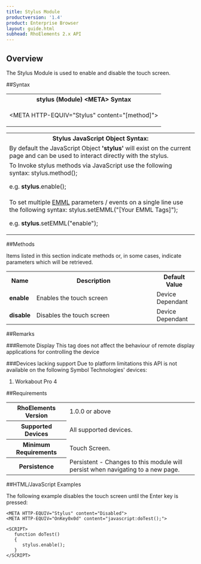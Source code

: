 ```yaml
---
title: Stylus Module
productversion: '1.4'
product: Enterprise Browser
layout: guide.html
subhead: RhoElements 2.x API
---
```


## Overview
The Stylus Module is used to enable and disable the touch screen.

##Syntax
<table class="re-table"><tr><th class="tableHeading">stylus (Module) &lt;META&gt; Syntax
</th></tr><tr><td class="clsSyntaxCells clsOddRow"><p>&lt;META HTTP-EQUIV="Stylus" content="[method]"&gt;</p></td></tr></table>
<table class="re-table"><tr><th class="tableHeading">Stylus JavaScript Object Syntax:</th></tr><tr><td class="clsSyntaxCells clsOddRow">
By default the JavaScript Object <b>'stylus'</b> will exist on the current page and can be used to interact directly with the stylus.
</td></tr><tr><td class="clsSyntaxCells clsEvenRow">
To Invoke stylus methods via JavaScript use the following syntax: stylus.method();
<P />e.g. <b>stylus</b>.enable();
</td></tr><tr><td class="clsSyntaxCells clsEvenRow">							
To set multiple <a href="/rhoelements/EMMLOverview">EMML</a> parameters / events on a single line use the following syntax: stylus.setEMML("[Your EMML Tags]");
<P />
e.g. <b>stylus</b>.setEMML("enable");							
</td></tr></table>

##Methods


Items listed in this section indicate methods or, in some cases, indicate parameters which will be retrieved.

<table class="re-table"><col width="10%" /><col width="68%" /><col width="22%" /><tr><th class="tableHeading">Name</th><th class="tableHeading">Description</th><th class="tableHeading">Default Value</th></tr><tr><td class="clsSyntaxCells clsOddRow"><b>enable</b></td><td class="clsSyntaxCells clsOddRow">Enables the touch screen</td><td class="clsSyntaxCells clsOddRow">Device Dependant</td></tr><tr><td class="clsSyntaxCells clsEvenRow"><b>disable</b></td><td class="clsSyntaxCells clsEvenRow">Disables the touch screen</td><td class="clsSyntaxCells clsEvenRow">Device Dependant</td></tr></table>





##Remarks


###Remote Display
This tag does not affect the behaviour of remote display applications for controlling the device

###Devices lacking support
Due to platform limitations this API is not available on the following Symbol Technologies' devices:

1. Workabout Pro 4


##Requirements

<table class="re-table"><tr><th class="tableHeading">RhoElements Version</th><td class="clsSyntaxCell clsEvenRow">1.0.0 or above
</td></tr><tr><th class="tableHeading">Supported Devices</th><td class="clsSyntaxCell clsOddRow">All supported devices.</td></tr><tr><th class="tableHeading">Minimum Requirements</th><td class="clsSyntaxCell clsOddRow">Touch Screen.</td></tr><tr><th class="tableHeading">Persistence</th><td class="clsSyntaxCell clsEvenRow">Persistent - Changes to this module will persist when navigating to a new page.</td></tr></table>


##HTML/JavaScript Examples

The following example disables the touch screen until the Enter key is pressed:

	<META HTTP-EQUIV="Stylus" content="Disabled">
	<META HTTP-EQUIV="OnKey0x0d" content="javascript:doTest();">
	
	<SCRIPT>
	   function doTest()
	   {
	      stylus.enable();
	   }
	</SCRIPT>
	





